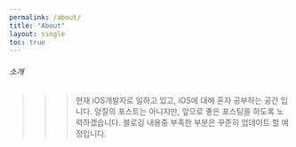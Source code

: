 ```yaml
---
permalink: /about/
title: "About"
layout: single
toc: true
---
```


###### 소개
>  >  > 현재 iOS개발자로 일하고 있고, iOS에 대해 혼자 공부하는 공간 입니다. 양질의 포스트는 아니지만, 앞으로 좋은 포스팅을 하도록 노력하겠습니다. 블로깅 내용중 부족한 부분은 꾸준히 업데이트 할 예정입니다.
